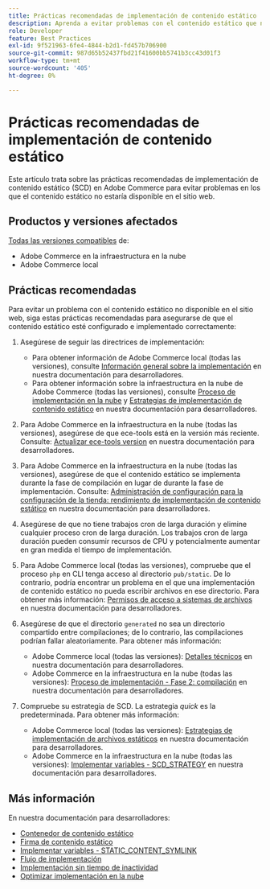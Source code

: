 ```yaml
---
title: Prácticas recomendadas de implementación de contenido estático
description: Aprenda a evitar problemas con el contenido estático que no aparece en la tienda de Adobe Commerce.
role: Developer
feature: Best Practices
exl-id: 9f521963-6fe4-4844-b2d1-fd457b706900
source-git-commit: 987d65b52437fbd21f41600bb5741b3cc43d01f3
workflow-type: tm+mt
source-wordcount: '405'
ht-degree: 0%

---
```


# Prácticas recomendadas de implementación de contenido estático

Este artículo trata sobre las prácticas recomendadas de implementación de contenido estático (SCD) en Adobe Commerce para evitar problemas en los que el contenido estático no estaría disponible en el sitio web.

## Productos y versiones afectados

[Todas las versiones compatibles](../../../release/versions.md) de:

* Adobe Commerce en la infraestructura en la nube
* Adobe Commerce local

## Prácticas recomendadas

Para evitar un problema con el contenido estático no disponible en el sitio web, siga estas prácticas recomendadas para asegurarse de que el contenido estático esté configurado e implementado correctamente:

1. Asegúrese de seguir las directrices de implementación:
   * Para obtener información de Adobe Commerce local (todas las versiones), consulte [Información general sobre la implementación](../../../configuration/deployment/overview.md) en nuestra documentación para desarrolladores.
   * Para obtener información sobre la infraestructura en la nube de Adobe Commerce (todas las versiones), consulte [Proceso de implementación en la nube](https://experienceleague.adobe.com/es/docs/commerce-cloud-service/user-guide/develop/deploy/process) y [Estrategias de implementación de contenido estático](https://experienceleague.adobe.com/es/docs/commerce-cloud-service/user-guide/develop/deploy/static-content) en nuestra documentación para desarrolladores.

1. Para Adobe Commerce en la infraestructura en la nube (todas las versiones), asegúrese de que ece-tools está en la versión más reciente. Consulte: [Actualizar ece-tools version](https://experienceleague.adobe.com/es/docs/commerce-cloud-service/user-guide/release-notes/ece-tools-package) en nuestra documentación para desarrolladores.
1. Para Adobe Commerce en la infraestructura en la nube (todas las versiones), asegúrese de que el contenido estático se implementa durante la fase de compilación en lugar de durante la fase de implementación. Consulte: [Administración de configuración para la configuración de la tienda: rendimiento de implementación de contenido estático](https://experienceleague.adobe.com/es/docs/commerce-cloud-service/user-guide/configure-store/store-settings#cloud-confman-scd-over) en nuestra documentación para desarrolladores.
1. Asegúrese de que no tiene trabajos cron de larga duración y elimine cualquier proceso cron de larga duración. Los trabajos cron de larga duración pueden consumir recursos de CPU y potencialmente aumentar en gran medida el tiempo de implementación.
1. Para Adobe Commerce local (todas las versiones), compruebe que el proceso `php` en CLI tenga acceso al directorio `pub/static`. De lo contrario, podría encontrar un problema en el que una implementación de contenido estático no pueda escribir archivos en ese directorio. Para obtener más información: [Permisos de acceso a sistemas de archivos](https://experienceleague.adobe.com/docs/commerce-operations/configuration-guide/deployment/file-system-permissions.html?lang=es) en nuestra documentación para desarrolladores.
1. Asegúrese de que el directorio `generated` no sea un directorio compartido entre compilaciones; de lo contrario, las compilaciones podrían fallar aleatoriamente. Para obtener más información:
   * Adobe Commerce local (todas las versiones): [Detalles técnicos](https://experienceleague.adobe.com/docs/commerce-operations/configuration-guide/deployment/technical-details.html?lang=es) en nuestra documentación para desarrolladores.
   * Adobe Commerce en la infraestructura en la nube (todas las versiones): [Proceso de implementación - Fase 2: compilación](https://experienceleague.adobe.com/es/docs/commerce-cloud-service/user-guide/develop/deploy/best-practices#cloud-deploy-over-phases-build) en nuestra documentación para desarrolladores.

1. Compruebe su estrategia de SCD. La estrategia *quick* es la predeterminada. Para obtener más información:
   * Adobe Commerce local (todas las versiones): [Estrategias de implementación de archivos estáticos](https://experienceleague.adobe.com/docs/commerce-operations/configuration-guide/cli/static-view/static-view-file-strategy.html?lang=es) en nuestra documentación para desarrolladores.
   * Adobe Commerce en la infraestructura en la nube (todas las versiones): [Implementar variables - SCD\_STRATEGY](https://experienceleague.adobe.com/es/docs/commerce-cloud-service/user-guide/configure/env/stage/variables-deploy#scd_strategy) en nuestra documentación para desarrolladores.

## Más información

En nuestra documentación para desarrolladores:

* [Contenedor de contenido estático](https://developer.adobe.com/commerce/admin-developer/pattern-library/containers/static-content/)
* [Firma de contenido estático](https://experienceleague.adobe.com/docs/commerce-operations/configuration-guide/cache/static-content-signing.html?lang=es)
* [Implementar variables - STATIC\_CONTENT\_SYMLINK](https://experienceleague.adobe.com/es/docs/commerce-cloud-service/user-guide/configure/env/stage/variables-deploy#static_content_symlink)
* [Flujo de implementación](../../../performance/deployment-flow.md)
* [Implementación sin tiempo de inactividad](https://experienceleague.adobe.com/es/docs/commerce-cloud-service/user-guide/develop/deploy/reduce-downtime)
* [Optimizar implementación en la nube](https://experienceleague.adobe.com/es/docs/commerce-cloud-service/user-guide/develop/deploy/optimization)
